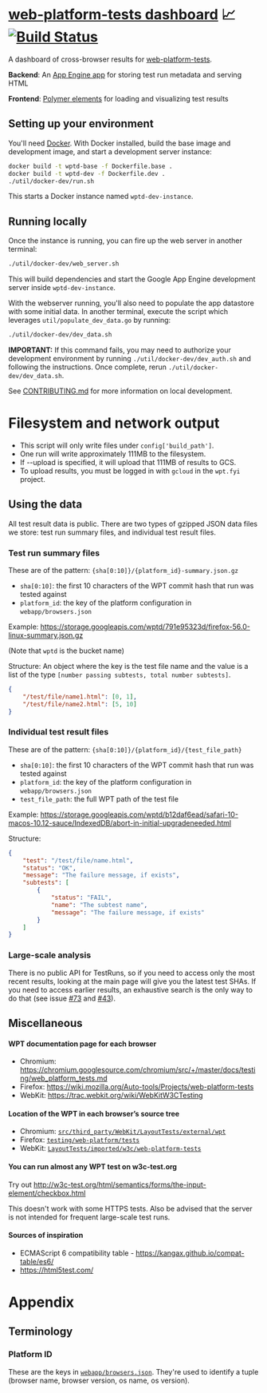 # [web-platform-tests dashboard](https://wpt.fyi/) 📈 [![Build Status](https://travis-ci.org/web-platform-tests/wpt.fyi.svg?branch=master)](https://travis-ci.org/web-platform-tests/wpt.fyi)

A dashboard of cross-browser results for [web-platform-tests](https://github.com/w3c/web-platform-tests).

**Backend**: An [App Engine app](webapp/main.go) for storing test run metadata and serving HTML

**Frontend**: [Polymer elements](webapp/components/wpt-results.html) for loading and visualizing test results

## Setting up your environment

You'll need [Docker](https://www.docker.com/). With Docker installed, build the base image and development image, and start a development server instance:

```sh
docker build -t wptd-base -f Dockerfile.base .
docker build -t wptd-dev -f Dockerfile.dev .
./util/docker-dev/run.sh
```

This starts a Docker instance named `wptd-dev-instance`.

## Running locally

Once the instance is running, you can fire up the web server in another terminal:

```sh
./util/docker-dev/web_server.sh
```

This will build dependencies and start the Google App Engine development server inside `wptd-dev-instance`.

With the webserver running, you'll also need to populate the app datastore with some initial data. In another terminal,
execute the script which leverages `util/populate_dev_data.go` by running:

```sh
./util/docker-dev/dev_data.sh
```

**IMPORTANT:** If this command fails, you may need to authorize your development environment by running `./util/docker-dev/dev_auth.sh` and following the instructions. Once complete, rerun `./util/docker-dev/dev_data.sh`.

See [CONTRIBUTING.md](/CONTRIBUTING.md) for more information on local development.

# Filesystem and network output

- This script will only write files under `config['build_path']`.
- One run will write approximately 111MB to the filesystem.
- If --upload is specified, it will upload that 111MB of results to GCS.
- To upload results, you must be logged in with `gcloud` in the `wpt.fyi` project.

## Using the data

All test result data is public. There are two types of gzipped JSON data files we store: test run summary files, and individual test result files.

### Test run summary files

These are of the pattern: `{sha[0:10]}/{platform_id}-summary.json.gz`

- `sha[0:10]`: the first 10 characters of the WPT commit hash that run was tested against
- `platform_id`: the key of the platform configuration in `webapp/browsers.json`

Example: https://storage.googleapis.com/wptd/791e95323d/firefox-56.0-linux-summary.json.gz

(Note that `wptd` is the bucket name)

Structure:
An object where the key is the test file name and the value is a list of the type
`[number passing subtests, total number subtests]`.

```json
{
    "/test/file/name1.html": [0, 1],
    "/test/file/name2.html": [5, 10]
}
```

### Individual test result files

These are of the pattern: `{sha[0:10]}/{platform_id}/{test_file_path}`

- `sha[0:10]`: the first 10 characters of the WPT commit hash that run was tested against
- `platform_id`: the key of the platform configuration in `webapp/browsers.json`
- `test_file_path`: the full WPT path of the test file

Example: https://storage.googleapis.com/wptd/b12daf6ead/safari-10-macos-10.12-sauce/IndexedDB/abort-in-initial-upgradeneeded.html

Structure:
```json
{
    "test": "/test/file/name.html",
    "status": "OK",
    "message": "The failure message, if exists",
    "subtests": [
        {
            "status": "FAIL",
            "name": "The subtest name",
            "message": "The failure message, if exists"
        }
    ]
}
```

### Large-scale analysis

There is no public API for TestRuns, so if you need to access only the most recent results, looking at
the main page will give you the latest test SHAs. If you need to access earlier results, an
exhaustive search is the only way to do that (see issue [#73](https://github.com/web-platform-tests/wpt.fyi/issues/73) and [#43](https://github.com/web-platform-tests/wpt.fyi/issues/43)).

## Miscellaneous

#### WPT documentation page for each browser

- Chromium: https://chromium.googlesource.com/chromium/src/+/master/docs/testing/web_platform_tests.md
- Firefox: https://wiki.mozilla.org/Auto-tools/Projects/web-platform-tests
- WebKit: https://trac.webkit.org/wiki/WebKitW3CTesting

#### Location of the WPT in each browser’s source tree

- Chromium: [`src/third_party/WebKit/LayoutTests/external/wpt`](https://cs.chromium.org/chromium/src/third_party/WebKit/LayoutTests/external/wpt/)
- Firefox: [`testing/web-platform/tests`](https://dxr.mozilla.org/mozilla-central/source/testing/web-platform/tests)
- WebKit: [`LayoutTests/imported/w3c/web-platform-tests`](https://trac.webkit.org/browser/trunk/LayoutTests/imported/w3c/web-platform-tests)

#### You can run almost any WPT test on w3c-test.org

Try out http://w3c-test.org/html/semantics/forms/the-input-element/checkbox.html

This doesn't work with some HTTPS tests. Also be advised that the server is not intended for frequent large-scale test runs.

#### Sources of inspiration

- ECMAScript 6 compatibility table - https://kangax.github.io/compat-table/es6/
- https://html5test.com/

# Appendix

## Terminology

### Platform ID

These are the keys in [`webapp/browsers.json`](webapp/browsers.json). They're used to identify a tuple (browser name, browser version, os name, os version).
